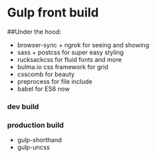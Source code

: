 # Gulp front build

##Under the hood:

- browser-sync + ngrok for seeing and showing
- sass + postcss for super easy styling
- rucksackcss for fluid fonts and more
- bulma.io css framework for grid
- csscomb for beauty
- preprocess for file include
- babel for ES6 now


### dev build


### production build

- gulp-shorthand
- gulp-uncss
